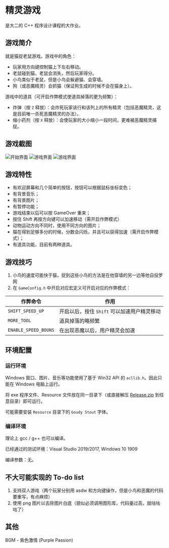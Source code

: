 # 精灵游戏

是大二的 C++ 程序设计课程的大作业。

## 游戏简介

就是猫捉老鼠游戏。游戏中的角色：

* 玩家用方向键控制猫上下左右移动。
* 老鼠碰到猫，老鼠会消失，然后玩家得分。
* 小鸟类似于老鼠，但是小鸟会躲避猫、会穿墙。
* 狗（或恶魔精灵）会抓猫（保证狗生成的时候不会在猫身上）。

游戏中的道具（可开启作弊模式使道具掉落的更为频繁）：

* 炸弹（按 `Z` 释放）：会炸死玩家该行和该列上的所有精灵（包括恶魔精灵，这是目前唯一杀死恶魔精灵的办法）。
* 缩小药剂（按 `X` 释放）：会使玩家的大小缩小一段时间，更难被恶魔精灵捕捉。

## 游戏截图

![开始界面](./Pic/intro-1.png)
![游戏界面](./Pic/intro-2.png)
![游戏界面](./Pic/intro-3.png)

## 游戏特性

* 有欢迎屏幕和几个简单的按钮，按钮可以根据鼠标坐标变色；
* 有背景音乐；
* 有背景图片；
* 有暂停功能；
* 游戏结束以后可以按 GameOver 重来；
* 按住 Shift 再按方向键可以加速移动（需开启作弊模式）
* 动物运动方向不同时，使用不同方向的图片；
* 猫在得到足够多分的时候，分数会闪烁，并且可以获得加速（需开启作弊模式）；
* 有道具功能，目前有两种道具。

## 游戏技巧

1. 小鸟的速度可能快于猫，捉到这些小鸟的方法是在他穿墙的另一边等他自投罗网
2. 在 `GameConfig.h` 中开启对应宏定义可开启对应的作弊模式：

作弊命令|作用
-|-
`SHIFT_SPEED_UP`|开启以后，按住 `Shift` 可以加速用户精灵移动
`MORE_TOOL`|道具掉落的略频繁
`ENABLE_SPEED_BOUNS`|在出现恶魔以后，用户精灵会加速


## 环境配置

### 运行环境

Windows 窗口、图片、音乐等功能使用了基于 Win32 API 的 `acllib.h`。因此只能在 Windows 电脑上运行。  

将 exe 程序文件、Resource 文件放在同一目录下（或直接解压 [Release.zip](https://github.com/lyh543/Some-Codes/releases/download/Sprite/Sprite-v1.0-Windows-x86.zip) 到任意目录）即可运行。

可能需要安装 `Resource` 目录下的 `Goudy Stout` 字体。

### 编译环境

理论上 gcc / g++ 也可以编译。

已经通过的测试环境：Visual Studio 2019/2017, Windows 10 1909

编译参数：无。

## 不大可能实现的 To-do list

1. 支持双人游戏（两个玩家分别用 asdw 和方向键操作，但是小鸟和恶魔的代码要重写，有点麻烦）
1. 使用 png 图片以去除图片白底（貌似必须调用图形库，代码量过高，就咕咕咕了）

## 其他

BGM - 紫色激情 (Purple Passion)
